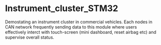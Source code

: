 # Instrument_cluster_STM32
Demostating an instrument cluster in commercial vehicles. Each nodes in CAN network frequently sending data to this module where users  effectively interct with touch-screen (mini dashboard, reset airbag etc) and supervise overall status.
